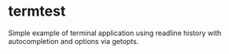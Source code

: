 # termtest
Simple example of terminal application using readline history with autocompletion and options via getopts.
